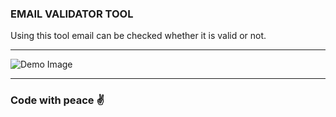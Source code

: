 ### EMAIL VALIDATOR TOOL
Using this tool email can be checked whether it is valid or not.
<hr>

<img src ="https://github.com/tamanghawana09/Email-Validator-Tool/blob/main/image.jpg" alt="Demo Image">

<hr>
<h3> Code with peace ✌️</h3>